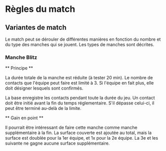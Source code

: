 # Règles du match

## Variantes de match
Le match peut se dérouler de différentes manières en fonction du nombre et du type des manches qui se jouent. Les types de manches sont décrites.
### Manche Blitz

** Principe **

La durée totale de la manche est réduite (à tester 20 min). Le nombre de contacts que l'équipe peut faire est limité à 3. Si l'équipe en fait plus, elle doit désigner lesquels sont confirmés.

La base enregistre les contacts pendant toute la durée du jeu. Un contact doit être initié avant la fin du temps réglementaire. S'il dépasse celui-ci, il peut être terminé au-delà de la limite.

** Gain en point **

Il pourrait être intéressant de faire cette manche comme manche supplémentaire à la fin. La surface couverte est ajoutée au total, mais la surface est doublée pour la 1er équipe, et 1x pour la 2e équipe. La 3e et les suivante ne gagne aucune surface supplémentaire.